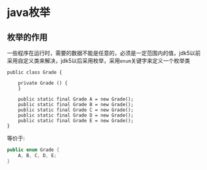 # java枚举

## 枚举的作用
一些程序在运行时，需要的数据不能是任意的，必须是一定范围内的值，jdk5以前采用自定义类来解决，jdk5以后采用枚举，采用```enum```关键字来定义一个枚举类

```
public class Grade {
	
	private Grade () {
	}

	public static final Grade A = new Grade();
	public static final Grade B = new Grade();
	public static final Grade C = new Grade();
	public static final Grade D = new Grade();
	public static final Grade E = new Grade();
}
```
等价于:
```java
public enum Grade {
	A, B, C, D, E;
}
```
